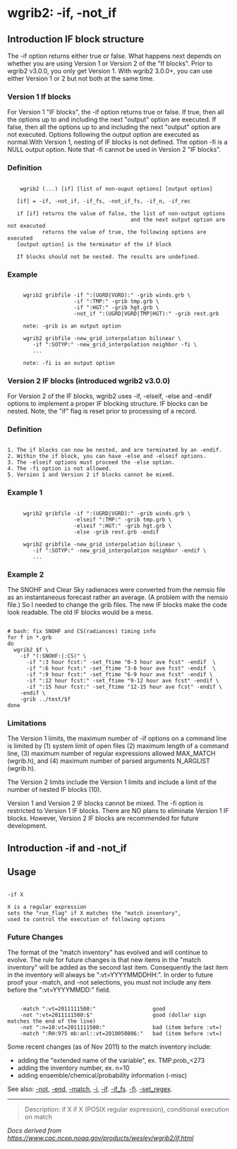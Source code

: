 # wgrib2: -if, -not_if

## Introduction IF block structure

The -if option returns either true or false. What happens
next depends on whether you are using Version 1 or Version 2 of the "If blocks".
Prior to wgrib2 v3.0.0, you only get Version 1. With wgrib2 3.0.0+, you can use
either Version 1 or 2 but not both at the same time.

### Version 1 If blocks

For Version 1 "IF blocks", the -if option returns true or false. If true, then
all the options up to and including the next "output" option are executed. If false, then
all the options up to and including the next "output" option are not executed. Options following
the output option are executed as normal.With Version 1, nesting of IF blocks is not defined. The
option -fi is a NULL output option. Note that -fi
cannot be used in Version 2 "IF blocks".

### Definition

```

    wgrib2 (...) [if] [list of non-ouput options] [output option]

   [if] = -if, -not_if, -if_fs, -not_if_fs, -if_n, -if_rec

   if [if] returns the value of false, the list of non-output options
                                       and the next output option are not executed
           returns the value of true, the following options are executed
   [output option] is the terminator of the if block

   If blocks should not be nested. The results are undefined.

```

### Example

```

     wgrib2 gribfile -if ":(UGRD|VGRD):" -grib winds.grb \
                     -if ":TMP:" -grib tmp.grb \
                     -if ":HGT:" -grib hgt.grb \
                     -not_if ":(UGRD|VGRD|TMP|HGT):" -grib rest.grb

     note: -grib is an output option

     wgrib2 gribfile -new_grid_interpolation bilinear \
        -if ":SOTYP:" -new_grid_interpolation neighbor -fi \
        ...

     note: -fi is an output option

```

### Version 2 IF blocks (introduced wgrib2 v3.0.0)

For Version 2 of the IF blocks, wgrib2 uses
-if, -elseif, -else and
-endif options to implement a proper IF blocking structure. IF blocks
can be nested. Note, the "if" flag is reset prior to processing of a record.

### Definition

```

1. The if blocks can now be nested, and are terminated by an -endif.
2. Within the if block, you can have -else and -elseif options.
3. The -elseif options must proceed the -else option.
4. The -fi option is not allowed.
5. Version 1 and Version 2 if blocks cannot be mixed.

```

### Example 1

```

     wgrib2 gribfile -if ":(UGRD|VGRD):" -grib winds.grb \
                     -elseif ":TMP:" -grib tmp.grb \
                     -elseif ":HGT:" -grib hgt.grb \
                     -else -grib rest.grb -endif

     wgrib2 gribfile -new_grid_interpolation bilinear \
        -if ":SOTYP:" -new_grid_interpolation neighbor -endif \
        ...

```

### Example 2

The SNOHF and Clear Sky radienaces were converted from the nemsio file as
an instantaneous forecast rather an average. (A problem with the nemsio
file.) So I needed to change the
grib files. The new IF blocks make the code look readable. The old
IF blocks would be a mess.

```

# bash: fix SNOHF and CS(radiances) timing info
for f in *.grb
do
  wgrib2 $f \
    -if "(:SNOHF:|:CS)" \
      -if ":3 hour fcst:" -set_ftime "0-3 hour ave fcst" -endif  \
      -if ":6 hour fcst:" -set_ftime "3-6 hour ave fcst" -endif  \
      -if ":9 hour fcst:" -set_ftime "6-9 hour ave fcst" -endif \
      -if ":12 hour fcst:" -set_ftime "9-12 hour ave fcst" -endif \
      -if ":15 hour fcst:" -set_ftime "12-15 hour ave fcst" -endif \
    -endif \
    -grib ../test/$f
done

```

### Limitations

The Version 1 limits,
the maximum number of -if options on a command
line is limited by (1) system limit of open files
(2) maximum length of a command line,
(3) maximum number of regular expressions allowed MAX_MATCH (wgrib.h),
and (4) maximum number of parsed arguments N_ARGLIST (wgrib.h).

The Version 2 limits include the Version 1 limits and include a limit
of the number of nested IF blocks (10).

Version 1 and Version 2 IF blocks cannot be mixed. The
-fi option is restricted to Version 1 IF blocks.
There are NO plans to eliminate Version 1 IF blocks. However,
Version 2 IF blocks are recommended for future development.

## Introduction -if and -not_if

## Usage

```

-if X

X is a regular expression
sets the "run_flag" if X matches the "match inventory",
used to control the execution of following options

```

### Future Changes

The format of the "match inventory" has evolved and will continue to evolve.
The rule for future changes is that new items in the "match inventory" will be added
as the second last item. Consequently the last item in the inventory will always
be ":vt=YYYYMMDDHH:". In order to future proof your
-match, and -not selections, you
must not include any item before the ":vt=YYYYMMDD:" field.

```

    -match ":vt=2011111500:"                  good
    -not ":vt=2011111500:$"                   good (dollar sign matches the end of the line)
    -not ":n=10:vt=2011111500:"               bad (item before :vt=)
    -match ":RH:975 mb:anl::vt=2010050806:"   bad (item before :vt=)

```

Some recent changes (as of Nov 2011) to the match inventory include:

- adding the "extended name of the variable", ex. TMP.prob\_<273
- adding the inventory number, ex. n=10
- adding ensemble/chemical/probability information (-misc)

See also: [-not](./not.html),
[-end](./end.html),
[-match](./match.html),
[-i](./i.html),
[-if](./if.html).
[-if_fs](./if_fs.html).
[-fi](./fi.html).
[-set_regex](./set_regex.html).

---

> Description: if X if X (POSIX regular expression), conditional execution on match

_Docs derived from <https://www.cpc.ncep.noaa.gov/products/wesley/wgrib2/if.html>_
